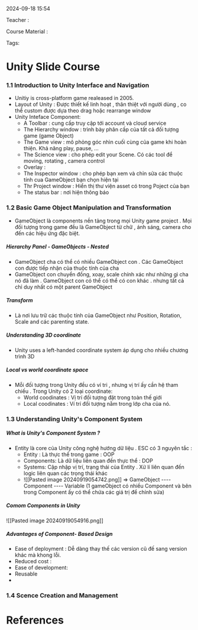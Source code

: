 
2024-09-18 15:54

Teacher : 

Course Material : 

Tags: 


# Unity Slide Course

### 1.1 Introduction to Unity Interface and Navigation
   - Unitiy is cross-platform game realeased in 2005.
-  Layout of Unity : Được thiết kế linh hoạt , thân thiệt với người dùng , co thể custom được dựa theo drag hoặc rearrange window
-  Unity Inteface Component:
     -  A Toolbar : cung cấp truy cập tới account và cloud service
     -  The Hierarchy window : trình bày phân cấp của tất cả đối  tượng game (game Object)
     -  The Game view : mô phỏng góc nhìn cuối cùng của game khi hoàn thiện. Khả năng play, pause, ...
     -  The Science view : cho phép edit your Scene. Có các tool để moving, rotating , camera control
     - Overlay :
     - The Inspector window : cho phép bạn xem và chỉn sửa các thuộc tính cua GameObject bạn chọn hiện tại
     - Thr Project window : Hiển thị thư viện asset có trong Poject của bạn
     -  The status bar : nơi hiện thông báo

### 1.2 Basic Game Object Manipulation and Transformation
- GameObject là components nền tảng trong mọi Unity game project . Mọi đối tượng trong game đều là GameObject từ chữ , ánh sáng, camera cho đến các hiệu ứng đặc biệt. 
##### Hierarchy Panel - GameObjects - Nested
-  GameObject cha có thể có nhiều GameObject con . Các GameObject con được tiếp nhận của thuộc tính của cha
- GameObject con chuyển đồng, xoay, scale chính xác như những gì cha nó đã làm . GameObject con có  thể có thể có con khác . nhưng tất cả chỉ duy nhất có một parent GameObject
##### Transform 
 - Là nơi lưu trữ các thuộc tính của GameObject như Position, Rotation, Scale and các parenting state.
##### Understanding 3D coordinate 
 - Unity uses a left-handed coordinate system áp dụng cho nhiều chương trình 3D
##### Local vs world coordinate space
- Mỗi đối tượng trong Unity đều có ví tri , nhưng vị trí ấy cần hệ tham chiếu . Trong Unity có 2 loại coordinate:
     -  World coodinates : Vị trí đối tượng đặt trong toàn thế giới
     -  Local coodinates : Ví trí đối tượng nằm trong lớp cha của nó.
### 1.3 Understanding Unity's Component System
##### What is Unity's Component System ?
- Entity là core của Unity công nghệ hướng dữ liệu . ESC có 3 nguyên tắc :
   - Entity : Là thực thể trong game : OOP
   -  Components: Là dữ liệu liên quan đến thực thể : DOP
   -  Systems: Cập nhập vị trí, trạng thái của Entity . Xử lí liên quan đến logic liên quan các trọng thái khác
   - ![[Pasted image 20240919054742.png]]
=>  GameObject ---- Component ---- Variable (1 gameObject có nhiều Component và bên trong Component ấy có thể chứa các giá trị để chỉnh sửa)
##### Comom Components in Unity 
![[Pasted image 20240919054916.png]]

##### Advantages of Component- Based Design
- Ease of deployment : Dễ dàng thay thế các version cũ đế sang version khác mà khong lỗi.
- Reduced cost : 
- Ease of development:
- Reusable
-
### 1.4 Scence Creation and Management



# References





